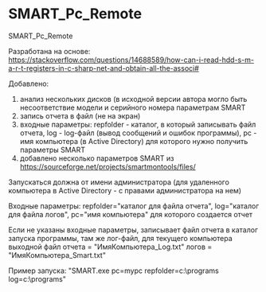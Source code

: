 # SMART_Pc_Remote
SMART_Pc_Remote

Разработана на основе:
https://stackoverflow.com/questions/14688589/how-can-i-read-hdd-s-m-a-r-t-registers-in-c-sharp-net-and-obtain-all-the-associ#
    
Добавлено:
1) анализ нескольких дисков (в исходной версии автора могло быть несоответствие модели и серийного номера параметрам SMART
2) запись отчета в файл (не на экран)
3) входные параметры:
  repfolder - каталог, в который записывать файл отчета, 
  log - log-файл (вывод сообщений и ошибок программы),
  pc - имя компьютера (в Active Directory) для которого нужно получить параметры SMART
4) добавлено несколько параметров SMART из https://sourceforge.net/projects/smartmontools/files/

Запускаться должна от имени администратора (для удаленного компьютера в Active Directory - с правами администратора на нем)

Входные параметры: repfolder="каталог для файла отчета",
                   log="каталог для файла логов",
                   pc="имя компьютера" для которого создается отчет 
                    
Если не указаны входные параметры, записывает файл отчета в каталог запуска программы, там же лог-файл, для текущего компьютера
 выходной файл отчета = "ИмяКомпьютера_Log.txt"
                логов = "ИмяКомпьютера_Smart.txt" 
                
Пример запуска: "SMART.exe pc=mypc repfolder=c:\programs log=c:\programs"
